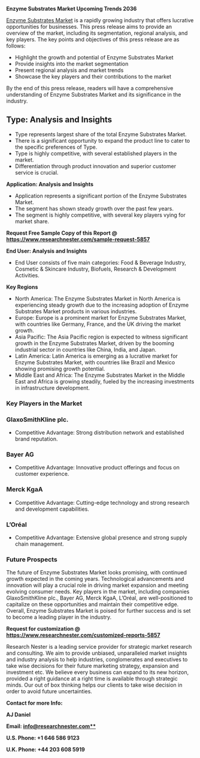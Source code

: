 ﻿**Enzyme Substrates Market Upcoming Trends 2036** 

[Enzyme Substrates Market](https://www.researchnester.com/reports/enzyme-substrates-market/5857) is a rapidly growing industry that offers lucrative opportunities for businesses. This press release aims to provide an overview of the market, including its segmentation, regional analysis, and key players. The key points and objectives of this press release are as follows:

- Highlight the growth and potential of Enzyme Substrates Market
- Provide insights into the market segmentation
- Present regional analysis and market trends
- Showcase the key players and their contributions to the market

By the end of this press release, readers will have a comprehensive understanding of Enzyme Substrates Market and its significance in the industry.
## **Type: Analysis and Insights**
- Type represents largest share of the total Enzyme Substrates Market.
- There is a significant opportunity to expand the product line to cater to the specific preferences of Type.
- Type is highly competitive, with several established players in the market.
- Differentiation through product innovation and superior customer service is crucial.

**Application: Analysis and Insights**

- Application represents a significant portion of the Enzyme Substrates Market.
- The segment has shown steady growth over the past few years.
- The segment is highly competitive, with several key players vying for market share.

**Request Free Sample Copy of this Report @ <https://www.researchnester.com/sample-request-5857>** 

**End User: Analysis and Insights**

- End User consists of five main categories: Food & Beverage Industry, Cosmetic & Skincare Industry, Biofuels, Research & Development Activities.

**Key Regions**

- North America: The Enzyme Substrates Market in North America is experiencing steady growth due to the increasing adoption of Enzyme Substrates Market products in various industries.
- Europe: Europe is a prominent market for Enzyme Substrates Market, with countries like Germany, France, and the UK driving the market growth.
- Asia Pacific: The Asia Pacific region is expected to witness significant growth in the Enzyme Substrates Market, driven by the booming industrial sector in countries like China, India, and Japan.
- Latin America: Latin America is emerging as a lucrative market for Enzyme Substrates Market, with countries like Brazil and Mexico showing promising growth potential.
- Middle East and Africa: The Enzyme Substrates Market in the Middle East and Africa is growing steadily, fueled by the increasing investments in infrastructure development.
### **Key Players in the Market**
### **GlaxoSmithKline plc.**
- Competitive Advantage: Strong distribution network and established brand reputation.
### **Bayer AG**
- Competitive Advantage: Innovative product offerings and focus on customer experience.
### **Merck KgaA**
- Competitive Advantage: Cutting-edge technology and strong research and development capabilities.
### **L’Oréal**
- Competitive Advantage: Extensive global presence and strong supply chain management.

### **Future Prospects**
The future of Enzyme Substrates Market looks promising, with continued growth expected in the coming years. Technological advancements and innovation will play a crucial role in driving market expansion and meeting evolving consumer needs. Key players in the market, including companies GlaxoSmithKline plc., Bayer AG, Merck KgaA, L’Oréal, are well-positioned to capitalize on these opportunities and maintain their competitive edge. Overall, Enzyme Substrates Market is poised for further success and is set to become a leading player in the industry.

**Request for customization @ <https://www.researchnester.com/customized-reports-5857>** 

Research Nester is a leading service provider for strategic market research and consulting. We aim to provide unbiased, unparalleled market insights and industry analysis to help industries, conglomerates and executives to take wise decisions for their future marketing strategy, expansion and investment etc. We believe every business can expand to its new horizon, provided a right guidance at a right time is available through strategic minds. Our out of box thinking helps our clients to take wise decision in order to avoid future uncertainties.

**Contact for more Info:**

**AJ Daniel**

**Email: [info@researchnester.com**](mailto:info@researchnester.com)**

**U.S. Phone: +1 646 586 9123** 

**U.K. Phone: +44 203 608 5919**

